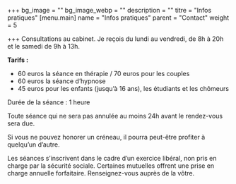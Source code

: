 +++
bg_image = ""
bg_image_webp = ""
description = ""
titre = "Infos pratiques"
[menu.main]
name = "Infos pratiques"
parent = "Contact"
weight = 5

+++
Consultations au cabinet. Je reçois du lundi au vendredi, de 8h à 20h et le samedi de 9h à 13h.

**Tarifs :**

* 60 euros la séance en thérapie / 70 euros pour les couples
* 60 euros la séance d’hypnose
* 45 euros pour les enfants (jusqu’à 16 ans), les étudiants et les chômeurs

Durée de la séance : 1 heure

Toute séance qui ne sera pas annulée au moins 24h avant le rendez-vous sera due.

Si vous ne pouvez honorer un créneau, il pourra peut-être profiter à quelqu’un d’autre.

Les séances s’inscrivent dans le cadre d’un exercice libéral, non pris en charge par la sécurité sociale. Certaines mutuelles offrent une prise en charge annuelle forfaitaire. Renseignez-vous auprès de la vôtre.